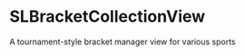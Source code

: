 SLBracketCollectionView
=======================

A tournament-style bracket manager view for various sports
